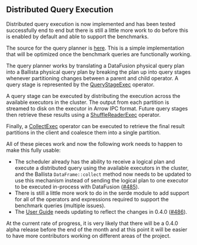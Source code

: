 ## Distributed Query Execution

Distributed query execution is now implemented and has been tested successfully end to end but there is
still a little more work to do before this is enabled by default and able to support the benchmarks.

The source for the query planner is
[here](https://github.com/ballista-compute/ballista/blob/main/rust/ballista/src/scheduler/planner.rs). This is a
simple implementation that will be optimized once the benchmark queries are functionally working.

The query planner works by translating a DataFusion physical query plan into a Ballista physical query plan by
breaking the plan up into query stages whenever partitioning changes between a parent and child operator. A query
stage is represented by the [QueryStageExec](https://github.com/ballista-compute/ballista/blob/main/rust/ballista/src/executor/query_stage.rs)
operator.

A query stage can be executed by distributing the execution across the available executors in the cluster. The output
from each partition is streamed to disk on the executor in Arrow IPC format. Future query stages then retrieve these
results using a [ShuffleReaderExec](https://github.com/ballista-compute/ballista/blob/main/rust/ballista/src/executor/shuffle_reader.rs)
operator.

Finally, a [CollectExec](https://github.com/ballista-compute/ballista/blob/main/rust/ballista/src/executor/collect.rs)
operator can be executed to retrieve the final result partitions in the client and coalesce them into a single partition.

All of these pieces work and now the following work needs to happen to make this fully usable:

- The scheduler already has the ability to receive a logical plan and execute a distributed query using the available
  executors in the cluster, and the Ballista `DataFrame::collect` method now needs to be updated to use this mechanism
  instead of sending the logical plan to one executor to be executed in-process with DataFusion
  ([#485](https://github.com/ballista-compute/ballista/issues/485)).
- There is still a little more work to do in the serde module to add support for all of the operators and expressions
  required to support the benchmark queries (multiple issues).
- The [User Guide](https://github.com/ballista-compute/ballista/tree/main/docs/user-guide) needs updating to reflect
  the changes in 0.4.0 ([#486](https://github.com/ballista-compute/ballista/issues/486)).

At the current rate of progress, it is very likely that there will be a 0.4.0 alpha release before the end of the
month and at this point it will be easier to have more contributors working on different areas of the project.